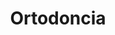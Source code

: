 ---
templateKey: specialties-page
language: es
title: Ortodoncia
redirects: /en/specialties/orthodontics/

# Hero Section
hero:
  display: true
  type: default
  image: /img/hero-orthodontics.jpg
  parallax: false
  title: >
    <span class="bebas" style="font-family:Bebas Neue Bold;color:white;font-weight:lighter">Ortodoncia</span>
  indicator: false
  halfSize: true

# Heading Section
specialtiesHeading:
  display: true
  img: /img/icon-orthodontics.jpg
  content: Cuide su salud y proteja su inversión. Muchas clínicas y empresas delegan sus tratamientos al personal auxiliar de turno. Infórmese antes y exija ser atendido siempre por el mismo Ortodoncista.

# Aside Section
paragraphSection:
  body: >
    <p>La sonrisa es la luz de nuestro rostro, nos permite interactuar mejor con las personas, causar una buena impresión y hace que la gente muestre más empatía a la hora de relacionarse con nosotros. <strong> Sonreír con frecuencia le cambiará la vida, mejorará su estado de ánimo, su carisma y su autoestima. </strong></p><p>Considerando la belleza de la sonrisa como el gran norte y objetivo supremo de la Ortodoncia, en DENTAL VIP nos valemos con gran éxito de la TÉCNICA DE ARCO RECTO con aparatos preajustados según la filosofía y prescripción del Dr. Ronald Roth para el tratamiento de las maloclusiones y malposiciones dentarias.  <strong>Esta técnica <i>(straight wire system)</i> emplea fuerzas muy ligeras que nos permiten mover los dientes con total exactitud en los 3 planos del espacio,  </strong>logrando posiciones ideales perfectamente compatibles con los estándares más exigentes de la estética dental contemporánea. En tal sentido, podemos utilizar brackets convencionales o <strong> brackets estéticos; </strong>todo depende de su preferencia.</p><p>En la fase inicial de DIAGNÓSTICO empleamos  <strong>fotografías digitales, radiografías panorámicas y cefalometrías computarizadas </strong> <i>(Ricketts, Jarabak, Downs y Steiner)</i> para planificar toda la mecanoterapia ortodóncica y lograr resultados altamente predecibles, estéticos y funcionales.</p><p>Adicionalmente, manejamos de rutina  <strong>técnicas de modificación del crecimiento craneofacial  </strong>para el tratamiento de maloclusiones esqueléticas en niños y adolescentes, a través del uso de aparatos de ORTOPEDIA DENTOFACIAL y ortopedia funcional de los maxilares <i>(aparatos removibles)</i> que nos permiten recuperar el equilibrio facial y biológico perdido por las alteraciones del desarrollo.  <strong>En los casos extremos de deformidades dentofaciales severas es ya entonces necesario un abordaje combinado ortodóncico-quirúrgico, </strong> de modo que la ejecución del tratamiento implica la participación conjunta y coordinada con el Cirujano maxilofacial, quien se encargará de reposicionar las estructuras maxilares afectadas a través de los diversos procedimientos de CIRUGÍA ORTOGNÁTICA.</p>  
  image: /img/aside-orthodontics.jpg

# Quote Section
quote:
  title: ''
  body: >
    No basta con solo alinear los dientes. La suma de las caracterizaciones y pequeños detalles que se puedan lograr en la fase de acabado, definirán la excelencia del resultado. Es por ello que en algunas personas los dientes lucirán realmente hermosos, y en otras, simplemente derechos.
  author: Dr. José Miguel Gómez Díez
  footer:
    position: Ortodoncista
    clinic: DENTAL VIP, Especialidades Odontológicas s.c.

# Parallax Section
plainParallax:
  image: /img/parallax-orthodontics.jpg

# Faq Section
faq:
  title:  Preguntas Frecuentes
  blocks:
    - questions:

      - question: ¿En qué consiste la Ortodoncia?
        answer: >
          <p>Es la Especialidad de la Odontología que se encarga de la prevención, diagnóstico y tratamiento de las maloclusiones y deformidades dentofaciales. Se fundamenta en el conocimiento del proceso de crecimiento y desarrollo craneofacial y en el dominio de la biomecánica, ciencia que se ocupa de estudiar y controlar los vectores, intensidades, sentidos y efectos físicos de las fuerzas que es necesario aplicar sobre los dientes para desplazarlos y corregir su posición.</p>
      - question: ¿Qué es una maloclusión?
        answer: >
          <p>Es cualquier disposición irregular de los dientes y maxilares que afectan la estética y la función masticatoria de la persona. Existen maloclusiones dentarias y maloclusiones esqueléticas, por eso es tan importante el DIAGNÓSTICO en Ortodoncia. La maloclusión dentaria más común es el apiñamiento y se debe a una discrepancia entre el tamaño de los dientes y el tamaño de los maxilares. Las esqueléticas derivan de las alteraciones del crecimiento y desarrollo facial, y se caracterizan por anomalías de forma, tamaño y posición de los huesos maxilares.</p>
      - question: ¿Qué es una deformidad dentofacial?
        answer: >
          <p>Es una maloclusión esquelética y dental de tal magnitud que compromete además la estética facial de la persona. En estos casos el solo tratamiento ortodóncico no es suficiente y debe ser combinado con procedimientos de Cirugía ortognática para que el Cirujano maxilofacial pueda reposicionar quirúrgicamente las estructuras maxilares displásicas.</p>
      - question: ¿Por qué es importante corregir las maloclusiones y alinear los dientes?
        answer: >
          <p>Porque socialmente es muy favorable tener buena apariencia, y además, en gran parte; la salud bucal depende de una correcta oclusión o mordida. Unos dientes derechos y alineados son más fáciles de limpiar y menos susceptibles a las caries y enfermedades periodontales.</p>
      - question: ¿Necesito un Odontólogo o un Ortodoncista?
        answer: >
          <p>Durante la carrera de Odontología apenas se imparten algunos conceptos básicos acerca de Ortodoncia, por lo tanto se requieren estudios adicionales de Especialización (Postgrado Universitario de 2 o 3 años de duración) para estar verdaderamente capacitado en el área. Tenga esto siempre presente, evite fracasos y malas experiencias que lamentablemente son muy comunes. Los cursos cortos y diplomados de Ortodoncia son excelentes para que el Odontólogo general aprenda a detectar e interceptar algunas maloclusiones, pero de ninguna manera le capacitan para llevar a cabo tratamientos de Ortodoncia correctiva.</p>
      - question: ¿A qué edad se debe iniciar un tratamiento de Ortodoncia?
        answer: >
          <p>No existe una edad específica, todo depende del tipo y severidad del problema. Es ideal acudir a consulta durante el período de dentición mixta (entre los 7 y 9 años de edad) para descartar cualquier alteración dental y sobre todo esquelética, ya que la modificación del crecimiento (Ortopedia) solo es posible antes del desarrollo o madurez sexual. Las maloclusiones puramente dentarias pueden ser tratadas en cualquier etapa de la vida.</p>
      - question: ¿Cuánto tiempo dura un tratamiento de este tipo?
        answer: >
          <p>Depende también del caso, pero por norma general el tiempo oscila entre los 18 y 24 meses. En aquellos pacientes con anomalías severas la duración puede ser mayor en virtud del grado de compromiso esquelético y dental.</p>
      - question: ¿Es siempre necesario extraer dientes permanentes?
        answer: >
          <p>¡Por supuesto que no! Esto se determina en base a la discrepancia dento-maxilar o grado de apiñamiento dental. Las extracciones son indicadas en el 30% de los casos aproximadamente.</p>
      - question: ¿Cuáles son mejores, los aparatos fijos o los removibles?
        answer: >
          <p>Los aparatos fijos o brackets son los únicos dispositivos capaces de mover con precisión los dientes en los 3 planos del espacio. Los aparatos removibles se usan para modificar el crecimiento, para “mover” los huesos y lograr cambios ortopédicos, pero son muy malos para alinear dientes. Cada tipo tiene sus indicaciones y usos específicos.</p>
      - question: ¿Qué diferencias hay entre los brackets metálicos y los brackets estéticos?
        answer: >
          <p>Principalmente el color y el material. Los brackets estéticos están fabricados de plástico, porcelana (blancos) o cristales de zafiro (transparentes), lo que los hace prácticamente imperceptibles a simple vista. Otra diferencia importante a considerar es el costo, ya que los brackets estéticos de comprobada calidad triplican en valor a los de acero inoxidable.</p>
    - questions:

      - question: ¿Existen otras alternativas que sean aún más estéticas?
        answer: >
          <p>En la actualidad ha habido un repunte impresionante de antiguas técnicas que estaban en desuso. La ortodoncia lingual y la llamada "ortodoncia invisible" sin brackets, con puras férulas plásticas, son ofrecidas con excesivo entusiasmo. Consideramos que tienen grandes limitaciones y son únicamente efectivas en algunos casos extremadamente simples, por lo que deben ser consideradas solo bajo un criterio muy objetivo y profesional.</p>
      - question: ¿Es muy incómodo utilizar brackets?
        answer: >
          <p>Usualmente los primeros 3 o 4 días siguientes a la instalación de los aparatos son algo molestos porque es normal experimentar cierto dolor al comer y masticar. Transcurrido este período los inconvenientes suelen limitarse a pequeñas molestias ocasionales, principalmente causadas por el roce de los aparatos con la parte interna de labios y mejillas. Para esto se le proporcionará una cera especial que debe colocar sobre el bracket que esté molestando y así solventar el problema.</p>
      - question: ¿Es necesario colocarlos en todos los dientes?
        answer: >
          <p>En la gran mayoría de los casos sí. Para obtener resultados óptimos es también necesario colocar bandas (anillos metálicos) en los molares, ya que son estos los que proporcionan el anclaje necesario para efectuar y controlar la gran mayoría de los movimientos dentales contemplados en la fase de planificación del tratamiento.</p>
      - question: ¿Es normal que se manchen o pigmenten los dientes alrededor de los brackets?
        answer: >
          <p>¡Para nada! Generalmente este es el primer signo de un tratamiento mal realizado en el que no fueron retirados los excesos de adhesivo a la hora de cementar los aparatos. Estos excesos son sumamente perjudiciales porque en corto tiempo producen caries, descalcificaciones dentarias e inflamación gingival severa.</p>
      - question: ¿Es necesario tener algún tipo de cuidado especial durante el tratamiento?
        answer: >
          <p>Por supuesto que la higiene oral es un factor clave para el éxito del mismo. Es fundamental cepillarse después de cada comida, utilizar el cepillo interdental, hilo dental y enjuague bucal. También se recomiendan chequeos periódicos con el Odontólogo general, y en algunos casos con el Periodoncista, de modo que dientes y encías permanezcan sanos en todo momento.</p>

      - question: ¿Qué cosas no se pueden comer con aparatos dentales?
        answer: >
          <p>Prácticamente podrá comer de todo, sin embargo, es recomendable evitar algunos alimentos excesivamente duros como el hielo y los huesos, y pegajosos como el chicle, ya que pueden desprender con facilidad los brackets, bandas y demás dispositivos.</p>
      - question: ¿Con qué frecuencia se realizan los controles de Ortodoncia?
        answer: >
          <p>Generalmente cada 4 semanas, salvo circunstancias especiales.</p>
      - question: ¿Realmente quedan los dientes perfectos?
        answer: >
          <p>En el 99% de los casos los resultados obtenidos son completamente satisfactorios siempre y cuando el tratamiento se planifique en base a un diagnóstico acertado y el paciente acuda regularmente a sus citas de control. Algunas veces es necesario complementar estos resultados con procedimientos de Estética dental, Blanqueamiento o Cirugía plástica periodontal, de modo que los dientes luzcan realmente espectaculares.</p>
      - question: ¿Se pudieran mover después de retirar los aparatos?
        answer: >
          <p>La alineación dental es una entidad dinámica y cambiante a lo largo del tiempo, es decir, los dientes tienden a moverse durante toda la vida, con o sin Ortodoncia previa, por eso la fase de retención es la más larga y compleja de un tratamiento ortodóncico y requiere de una excelente colaboración por parte del paciente.</p>
      - question: ¿Qué son y para qué sirven los retenedores?
        answer: >
          <p>Son unos dispositivos que se colocan al momento de retirar los brackets. Pueden ser fijos o removibles y tienen por finalidad mantener los dientes en su posición final, evitando que se muevan y desalineen nuevamente. Si son removibles, se usan al principio las 24 horas del día, pero luego suele ser suficiente colocárselos solo para dormir.</p>

# Clinic Cases
clinicCases:
  title: Ortodoncia - Casos Clínicos
  items:
    - image: /img/clinic-cases-orthodontics-es-01-thumb.jpg
      title: > 
        <h6>Apiñamiento Superior e Inferior </h6>
    - image: /img/clinic-cases-orthodontics-es-02-thumb.jpg
      title: >
        <h6>Maloclusión Clase II Esquelética</h6>
    - image: /img/clinic-cases-orthodontics-es-03-thumb.jpg
      title: >
        <h6>Apiñamiento Severo y Brackets Estéticos</h6>
    - image: /img/clinic-cases-orthodontics-es-04-thumb.jpg
      title: >
        <h6>Extracción de 4 Premolares </h6>
    - image: /img/clinic-cases-orthodontics-es-05-thumb.jpg
      title: >
        <h6>Canino Superior Ectópico </h6>
    - image: /img/clinic-cases-orthodontics-es-06-thumb.jpg
      title: >
        <h6>Sin Extracciones</h6>
    - image: /img/clinic-cases-orthodontics-es-07-thumb.jpg
      title: >
        <h6>Biprotrusión Dentoalveolar </h6>
    - image: /img/clinic-cases-orthodontics-es-08-thumb.jpg
      title: >
        <h6>Brackets Autoligables</h6>
    - image: /img/clinic-cases-orthodontics-es-09-thumb.jpg
      title: >
        <h6>Ortodoncia en Dentición Mixta</h6>
    - image: /img/clinic-cases-orthodontics-es-10-thumb.jpg
      title: >
        <h6>Discrepancia Dentomaxilar Superior </h6>
    - image: /img/clinic-cases-orthodontics-es-11-thumb.jpg 
      title: >
        <h6>Extracciones Superiores</h6>
    - image: /img/clinic-cases-orthodontics-es-12-thumb.jpg
      title: >
        <h6>Deformidad Dental y Apiñamiento</h6>
    - image: /img/clinic-cases-orthodontics-es-13-thumb.jpg
      title: >
        <h6>Mordida Profunda </h6>
    - image: /img/clinic-cases-orthodontics-es-14-thumb.jpg
      title: >
        <h6>Antes y Después</h6>
    - image: /img/clinic-cases-orthodontics-es-15-thumb.jpg
      title: >
        <h6>Antes y Después</h6>
    - image: /img/clinic-cases-orthodontics-es-16-thumb.jpg
      title: >
        <h6>Antes y Después</h6>
    - image: /img/clinic-cases-orthodontics-es-17-thumb.jpg
      title: >
        <h6>Antes y Después </h6>
    - image: /img/clinic-cases-orthodontics-es-18-thumb.jpg
      title: >
        <h6>Antes y Después</h6>
    - image: /img/clinic-cases-orthodontics-es-19-thumb.jpg
      title: >
        <h6>Antes y Después </h6>
    - image: /img/clinic-cases-orthodontics-es-20-thumb.jpg
      title: >
        <h6>Antes y Después</h6>
    - image: /img/clinic-cases-orthodontics-es-21-thumb.jpg
      title: >
        <h6>Antes y Después  </h6>
  lightbox:
    placeholder: GIRE EL DISPOSITIVO PARA AMPLIAR LAS IMAGENES
    type: ''
    images: 
      - image: /img/clinic-cases-orthodontics-es-01.jpg
      - image: /img/clinic-cases-orthodontics-es-02.jpg
      - image: /img/clinic-cases-orthodontics-es-03.jpg
      - image: /img/clinic-cases-orthodontics-es-04.jpg
      - image: /img/clinic-cases-orthodontics-es-05.jpg
      - image: /img/clinic-cases-orthodontics-es-06.jpg
      - image: /img/clinic-cases-orthodontics-es-07.jpg
      - image: /img/clinic-cases-orthodontics-es-08.jpg
      - image: /img/clinic-cases-orthodontics-es-09.jpg
      - image: /img/clinic-cases-orthodontics-es-10.jpg
      - image: /img/clinic-cases-orthodontics-es-11.jpg
      - image: /img/clinic-cases-orthodontics-es-12.jpg
      - image: /img/clinic-cases-orthodontics-es-13.jpg
      - image: /img/clinic-cases-orthodontics-es-14.jpg
      - image: /img/clinic-cases-orthodontics-es-15.jpg
      - image: /img/clinic-cases-orthodontics-es-16.jpg
      - image: /img/clinic-cases-orthodontics-es-17.jpg
      - image: /img/clinic-cases-orthodontics-es-18.jpg
      - image: /img/clinic-cases-orthodontics-es-19.jpg
      - image: /img/clinic-cases-orthodontics-es-20.jpg
      - image: /img/clinic-cases-orthodontics-es-21.jpg
# Responsive Aside Paragraphs
asides:
  display: true
  sections:
    - align: right
      title: >
        <h3 style="color:#333;font-family:'Bebas Neue Bold'">¡Un Final Feliz y Transparente!</h3>
      content: >
        <p style="font-weight:400">Al retirar los brackets, es siempre necesario utilizar un dispositivo artificial que mantenga los dientes en su nueva posición. Por ser casi invisible, cómodo y fácil de usar, un retenedor plástico transparente termoformado al vacío es siempre nuestra mejor recomendación.</p>
      image: /img/sections-orthodontics-invisalign.jpg
      footer:
        display: true
        image:
          src: /img/sections-orthodontics-icon-invisalign.png
          display: true
        button:
          text: ''
          to: ''
          display: false
    - align: left
    
      title: >
        <h3 style="color:#333;font-family:'Bebas Neue Bold'">Aparatos Estéticos</h3>
      content: >
        <p  style="font-weight:400">Gracias a su color, textura y transparencia los brackets estéticos de Porcelana o Cristales de Zafiro se mimetizan con el esmalte dental y son particularmente propicios para aquellas personas que por su trabajo o actividad social deseen un tratamiento de muy bajo perfil pero comprobada calidad clínica.</p>
      image: /img/sections-orthodontics-asthetic-braces.jpg
      footer:
        display: true
        image:
          src: /img/sections-icons-aesthetic-dentistry.jpg
          display: false
        button:
          text: Más Información 
          to: '/especialidades/ortodoncia/aparatos-esteticos/'
          display: true
    - align: right
      title: >
        <h3 style="color:#333;font-family:'Bebas Neue Bold'">¡Cuide sus Brackets!</h3>
      content: >
        <p  style="font-weight:400"><b>Indicaciones para personas con aparatos fijos.
        </b></br></br>Jamás olvide que una adecuada técnica de higiene oral y la permanente colaboración del paciente con su tratamiento son requisitos indispensables para el éxito del mismo.</p>
      image: /img/sections-orthodontics-brackets-care.jpg
      footer:
        display: true
        image:
          src: /img/sections-icons-aesthetic-dentistry.jpg
          display: false
        button:
          text: Más Información 
          to: '/especialidades/ortodoncia/cuide-sus-brackets/'
          display: true
   
  
# Testimonial Section
lightQuote:
  color: '#ededed'
  display: true
  img:
    ld: /img/quotes-orthodontics.jpg
    pt: /img/quotes-orthodontics-portrait.jpg
  content: CREÍA DIFÍCIL OBTENER BUENOS RESULTADOS EN UN CASO TAN COMPLEJO COMO EL MÍO. USÉ APARATOS FIJOS POR AÑO Y MEDIO PARA QUE ME PUDIERAN OPERAR Y CORREGIR LA POSICIÓN DE LOS MAXILARES. AHORA SOY OTRA, LOS DOCTORES ENDEREZARON MIS DIENTES Y TRANSFORMARON MI CARA. ALGO FANTÁSTICO. "

# Contact Form
form:
  title: ¡Consúltenos Ahora Mismo!
  img: /img/parallax-form-specialties.png

# Procedures Section
procedures:
  display: true
  title: ¡Dele a su Salud el Valor que se Merece!
  procedures:
    - title: Instalaciones
      to: /la-clinica/instalaciones/
      img: /img/procedures-facilities.jpg
    - title: Tecnología
      to: /la-clinica/tecnologia/
      img: /img/procedures-technology.jpg
    - title: Profesionales
      to:  /profesionales/
      img: /img/procedures-professionals.png
---
